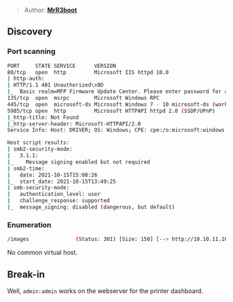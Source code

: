 > Author: **[MrR3boot][author-profile]**

## Discovery

### Port scanning

```bash
PORT     STATE SERVICE      VERSION
80/tcp   open  http         Microsoft IIS httpd 10.0
| http-auth:
| HTTP/1.1 401 Unauthorized\x0D
|_  Basic realm=MFP Firmware Update Center. Please enter password for admin
135/tcp  open  msrpc        Microsoft Windows RPC
445/tcp  open  microsoft-ds Microsoft Windows 7 - 10 microsoft-ds (workgroup: WORKGROUP)
5985/tcp open  http         Microsoft HTTPAPI httpd 2.0 (SSDP/UPnP)
|_http-title: Not Found
|_http-server-header: Microsoft-HTTPAPI/2.0
Service Info: Host: DRIVER; OS: Windows; CPE: cpe:/o:microsoft:windows

Host script results:
| smb2-security-mode:
|   3.1.1:
|_    Message signing enabled but not required
| smb2-time:
|   date: 2021-10-15T15:08:26
|_  start_date: 2021-10-15T13:49:25
| smb-security-mode:
|   authentication_level: user
|   challenge_response: supported
|_  message_signing: disabled (dangerous, but default)
```

### Enumeration

```bash
/images               (Status: 301) [Size: 150] [--> http://10.10.11.106/images/]
```

No common virtual host.

## Break-in

Well, `admin:admin` works on the webserver for the printer dashboard.

[author-profile]: https://app.hackthebox.eu/users/13531
